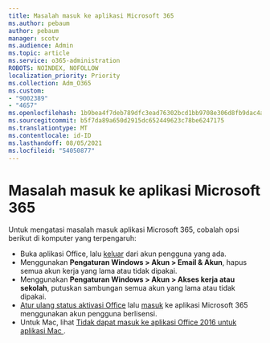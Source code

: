 ```yaml
---
title: Masalah masuk ke aplikasi Microsoft 365
ms.author: pebaum
author: pebaum
manager: scotv
ms.audience: Admin
ms.topic: article
ms.service: o365-administration
ROBOTS: NOINDEX, NOFOLLOW
localization_priority: Priority
ms.collection: Adm_O365
ms.custom:
- "9002389"
- "4657"
ms.openlocfilehash: 1b9bea4f7deb789dfc3ead76302bcd1bb9708e306d8fb9dac4a9e7b8631bf9ed
ms.sourcegitcommit: b5f7da89a650d2915dc652449623c78be6247175
ms.translationtype: MT
ms.contentlocale: id-ID
ms.lasthandoff: 08/05/2021
ms.locfileid: "54050877"
---
```

# <a name="issues-signing-into-microsoft-365-apps"></a>Masalah masuk ke aplikasi Microsoft 365

Untuk mengatasi masalah masuk aplikasi Microsoft 365, cobalah opsi berikut di komputer yang terpengaruh:

- Buka aplikasi Office, lalu [keluar](https://go.microsoft.com/fwlink/?linkid=2114082) dari akun pengguna yang ada.
- Menggunakan **Pengaturan Windows > Akun > Email & Akun**, hapus semua akun kerja yang lama atau tidak dipakai.
- Menggunakan **Pengaturan Windows > Akun > Akses kerja atau sekolah**, putuskan sambungan semua akun yang lama atau tidak dipakai.
- [Atur ulang status aktivasi Office](https://docs.microsoft.com/office365/troubleshoot/activation/reset-office-365-proplus-activation-state) lalu [masuk](https://support.office.com/article/sign-in-to-office-b9582171-fd1f-4284-9846-bdd72bb28426) ke aplikasi Microsoft 365 menggunakan akun pengguna berlisensi.
- Untuk Mac, lihat [Tidak dapat masuk ke aplikasi Office 2016 untuk aplikasi Mac ](https://docs.microsoft.com/office365/troubleshoot/authentication/sign-in-to-office-2016-for-mac-fail).
